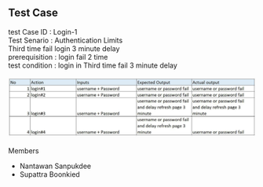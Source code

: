 <h2>Test Case</h2>

<p>
  
  test Case ID : Login-1	<br>
  Test Senario : Authentication Limits <br>
  Third time fail login 3 minute delay <br>
  prerequisition : login fail 2 time	 <br>
  test condition : login in Third time fail 3 minute delay <br>
  <br>
  <img src="test.jpg" > <br>
  <br>
  Members <br>
  - Nantawan Sanpukdee <br>
  - Supattra Boonkied <br>

</p>
